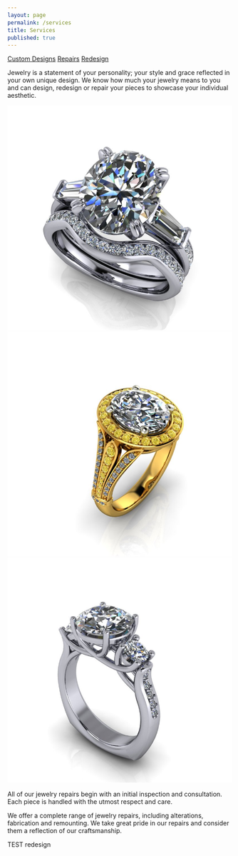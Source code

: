 ```yaml
---
layout: page
permalink: /services
title: Services
published: true
---
```


[Custom Designs](/#custom)
[Repairs](/#repairs)
[Redesign](/#redesign)

Jewelry is a statement of your personality; your style and grace reflected in your own unique design. We know how much your jewelry means to you and can design, redesign or repair your pieces to showcase your individual aesthetic.

[](/custom)
![custom.02.jpg](/images/custom.02.jpg)
![custom.04.jpg](/images/custom.04.jpg)
![custom.06.jpg](/images/custom.06.jpg)

[](/repairs)
All of our jewelry repairs begin with an initial inspection and consultation. Each piece is handled with the utmost respect and care.

We offer a complete range of jewelry repairs, including alterations, fabrication and remounting. We take great pride in our repairs and consider them a reflection of our craftsmanship.

[](/redesign)
TEST redesign